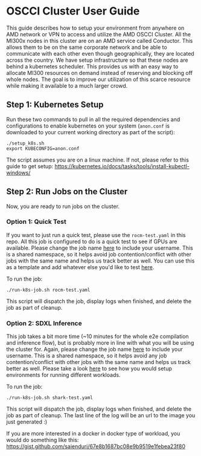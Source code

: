 # OSCCI Cluster User Guide

This guide describes how to setup your environment from anywhere on AMD network or VPN to access and utilize the AMD OSCCI Cluster.
All the MI300x nodes in this cluster are on an AMD service called Conductor. This allows them to be on the same corporate network and be able to communicate with each other even though geographically, they are located across the country. We have setup infrastructure so that these nodes are behind a kubernetes scheduler. This provides us with an easy way to allocate MI300 resources on demand instead of reserving and blocking off whole nodes. The goal is to improve our utilization of this scarce resource while making it available to a much larger crowd.

## Step 1: Kubernetes Setup
Run these two commands to pull in all the required dependencies and configurations to enable kubernetes on your system (`anon.conf` is downloaded to your current working directory as part of the script):

```
./setup_k8s.sh
export KUBECONFIG=anon.conf
```
The script assumes you are on a linux machine. If not, please refer to this guide to get setup: https://kubernetes.io/docs/tasks/tools/install-kubectl-windows/

## Step 2: Run Jobs on the Cluster

Now, you are ready to run jobs on the cluster.

### Option 1: Quick Test

If you want to just run a quick test, please use the `rocm-test.yaml` in this repo. 
All this job is configured to do is a quick test to see if GPUs are available.
Please change the job name [here](https://github.com/saienduri/ossci-cluster/blob/main/rocm-test.yaml#L4) to include your username. This is a shared namespace, so it helps avoid job contention/conflict with other jobs with the same name and helps us track better as well.
You can use this as a template and add whatever else you'd like to test [here](https://github.com/saienduri/ossci-cluster/blob/main/rocm-test.yaml#L17).

To run the job:
```
./run-k8s-job.sh rocm-test.yaml
```

This script will dispatch the job, display logs when finished, and delete the job as part of cleanup.

### Option 2: SDXL Inference

This job takes a bit more time (~10 minutes for the whole e2e compilation and inference flow), but is probably more in line with what you will be using the cluster for.
Again, please change the job name [here](https://github.com/saienduri/ossci-cluster/blob/main/rocm-test.yaml#L4) to include your username. This is a shared namespace, so it helps avoid any job contention/conflict with other jobs with the same name and helps us track better as well.
Please take a look [here](https://github.com/saienduri/ossci-cluster/blob/main/shark-test.yaml#L25) to see how you would setup environments for running different workloads.

To run the job:
```
./run-k8s-job.sh shark-test.yaml
```

This script will dispatch the job, display logs when finished, and delete the job as part of cleanup.
The last line of the log will be an url to the image you just generated :)

If you are more interested in a docker in docker type of workload, you would do something like this: https://gist.github.com/saienduri/67e8b1687bc08e9b9519e1febea23f80




